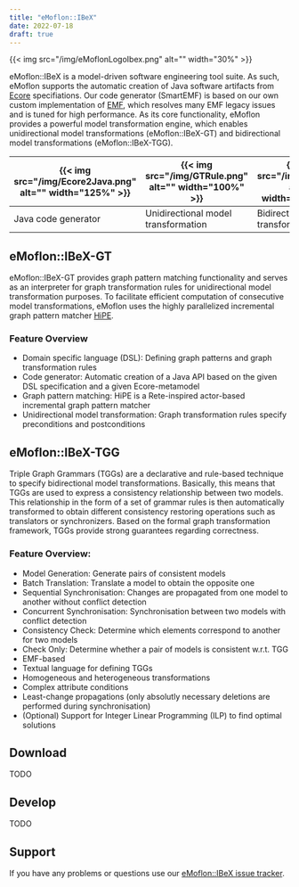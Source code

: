 ```yaml
---
title: "eMoflon::IBeX"
date: 2022-07-18
draft: true
---
```

{{< img src="/img/eMoflonLogoIbex.png" alt="" width="30%" >}}

eMoflon::IBeX is a model-driven software engineering tool suite. As such, eMoflon supports the automatic creation of Java software artifacts from [Ecore](https://www.eclipse.org/modeling/emf/) specifiations. Our code generator (SmartEMF) is based on our own custom implementation of [EMF](https://www.eclipse.org/modeling/emf/), which resolves many EMF legacy issues and is tuned for high performance. As its core functionality, eMoflon provides a powerful model transformation engine, which enables unidirectional model transformations (eMoflon::IBeX-GT) and bidirectional model transformations (eMoflon::IBeX-TGG).


| {{< img src="/img/Ecore2Java.png" alt="" width="125%" >}} | {{< img src="/img/GTRule.png" alt="" width="100%" >}}  | {{< img src="/img/TGG.png" alt="" width="100%" >}} |
|---|---|---|
| Java code generator | Unidirectional model transformation | Bidirectional model transformations |

## eMoflon::IBeX-GT
eMoflon::IBeX-GT provides graph pattern matching functionality and serves as an interpreter for graph transformation rules for unidirectional model transformation purposes. To facilitate efficient computation of consecutive model transformations, eMoflon uses the highly parallelized incremental graph pattern matcher [HiPE](https://github.com/HiPE-DevOps/HiPE-Updatesite).



### Feature Overview
- Domain specific language (DSL): Defining graph patterns and graph transformation rules
- Code generator: Automatic creation of a Java API based on the given DSL specification and a given Ecore-metamodel
- Graph pattern matching: HiPE is a Rete-inspired actor-based incremental graph pattern matcher
- Unidirectional model transformation: Graph transformation rules specify preconditions and postconditions
  
## eMoflon::IBeX-TGG
Triple Graph Grammars (TGGs) are a declarative and rule-based technique to specify bidirectional model transformations.
Basically, this means that TGGs are used to express a consistency relationship between two models.
This relationship in the form of a set of grammar rules is then automatically transformed to obtain different consistency restoring operations such as translators or synchronizers.
Based on the formal graph transformation framework, TGGs provide strong guarantees regarding correctness.

### Feature Overview:
- Model Generation: Generate pairs of consistent models
- Batch Translation: Translate a model to obtain the opposite one
- Sequential Synchronisation: Changes are propagated from one model to another without conflict detection
- Concurrent Synchronisation: Synchronisation between two models with conflict detection
- Consistency Check: Determine which elements correspond to another for two models
- Check Only: Determine whether a pair of models is consistent w.r.t. TGG 
- EMF-based
- Textual language for defining TGGs
- Homogeneous and heterogeneous transformations
- Complex attribute conditions
- Least-change propagations (only absolutly necessary deletions are performed during synchronisation)
- (Optional) Support for Integer Linear Programming (ILP) to find optimal solutions
  
## Download
TODO
## Develop
TODO
## Support
If you have any problems or questions use our [eMoflon::IBeX issue tracker](https://github.com/eMoflon/emoflon-ibex/issues).
